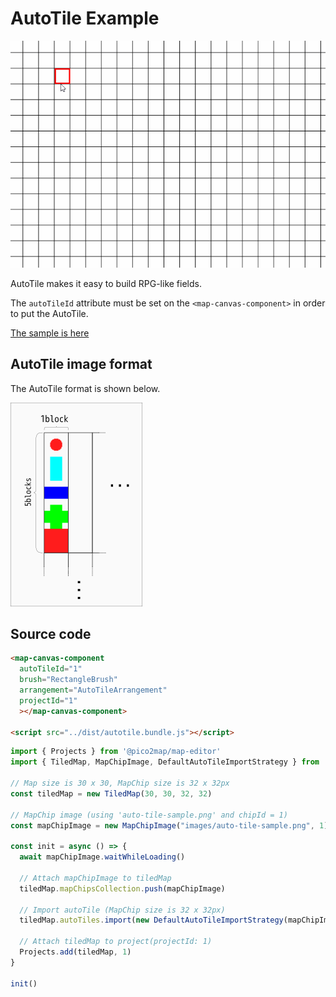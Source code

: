 # AutoTile Example

![autotile](./images/autotile.gif)

AutoTile makes it easy to build RPG-like fields.

The `autoTileId` attribute must be set on the `<map-canvas-component>` in order to put the AutoTile.

[The sample is here](https://garakuta-toolbox.com/pico2map/autotile)

## AutoTile image format

The AutoTile format is shown below.

![A example image](./images/autotile-pattern.png)

## Source code

```html
<map-canvas-component
  autoTileId="1"
  brush="RectangleBrush"
  arrangement="AutoTileArrangement"
  projectId="1"
  ></map-canvas-component>

<script src="../dist/autotile.bundle.js"></script>
```

```ts
import { Projects } from '@pico2map/map-editor'
import { TiledMap, MapChipImage, DefaultAutoTileImportStrategy } from '@pico2map/tiled-map'

// Map size is 30 x 30, MapChip size is 32 x 32px
const tiledMap = new TiledMap(30, 30, 32, 32)

// MapChip image (using 'auto-tile-sample.png' and chipId = 1)
const mapChipImage = new MapChipImage("images/auto-tile-sample.png", 1)

const init = async () => {
  await mapChipImage.waitWhileLoading()

  // Attach mapChipImage to tiledMap
  tiledMap.mapChipsCollection.push(mapChipImage)

  // Import autoTile (MapChip size is 32 x 32px)
  tiledMap.autoTiles.import(new DefaultAutoTileImportStrategy(mapChipImage, 32, 32))

  // Attach tiledMap to project(projectId: 1)
  Projects.add(tiledMap, 1)
}

init()
```
